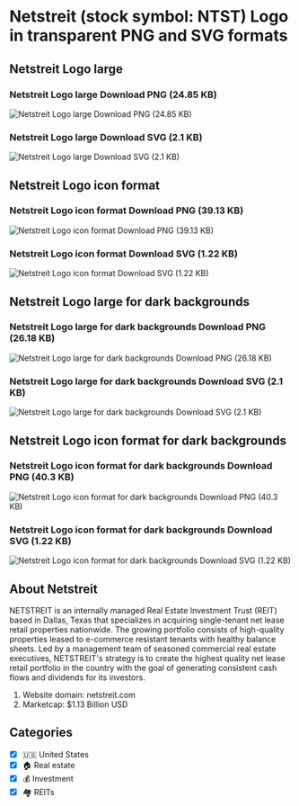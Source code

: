 # Netstreit (stock symbol: NTST) Logo in transparent PNG and SVG formats

## Netstreit Logo large

### Netstreit Logo large Download PNG (24.85 KB)

![Netstreit Logo large Download PNG (24.85 KB)](/img/orig/NTST_BIG-1ceffb68.png)

### Netstreit Logo large Download SVG (2.1 KB)

![Netstreit Logo large Download SVG (2.1 KB)](/img/orig/NTST_BIG-aa544ef6.svg)

## Netstreit Logo icon format

### Netstreit Logo icon format Download PNG (39.13 KB)

![Netstreit Logo icon format Download PNG (39.13 KB)](/img/orig/NTST-af8b1816.png)

### Netstreit Logo icon format Download SVG (1.22 KB)

![Netstreit Logo icon format Download SVG (1.22 KB)](/img/orig/NTST-a74b84b0.svg)

## Netstreit Logo large for dark backgrounds

### Netstreit Logo large for dark backgrounds Download PNG (26.18 KB)

![Netstreit Logo large for dark backgrounds Download PNG (26.18 KB)](/img/orig/NTST_BIG.D-7e30af5c.png)

### Netstreit Logo large for dark backgrounds Download SVG (2.1 KB)

![Netstreit Logo large for dark backgrounds Download SVG (2.1 KB)](/img/orig/NTST_BIG.D-b0544c4a.svg)

## Netstreit Logo icon format for dark backgrounds

### Netstreit Logo icon format for dark backgrounds Download PNG (40.3 KB)

![Netstreit Logo icon format for dark backgrounds Download PNG (40.3 KB)](/img/orig/NTST.D-249becaa.png)

### Netstreit Logo icon format for dark backgrounds Download SVG (1.22 KB)

![Netstreit Logo icon format for dark backgrounds Download SVG (1.22 KB)](/img/orig/NTST.D-eb5aa9f3.svg)

## About Netstreit

NETSTREIT is an internally managed Real Estate Investment Trust (REIT) based in Dallas, Texas that specializes in acquiring single-tenant net lease retail properties nationwide. The growing portfolio consists of high-quality properties leased to e-commerce resistant tenants with healthy balance sheets. Led by a management team of seasoned commercial real estate executives, NETSTREIT's strategy is to create the highest quality net lease retail portfolio in the country with the goal of generating consistent cash flows and dividends for its investors.

1. Website domain: netstreit.com
2. Marketcap: $1.13 Billion USD


## Categories
- [x] 🇺🇸 United States
- [x] 🏠 Real estate
- [x] 💰 Investment
- [x] 🏘️ REITs
